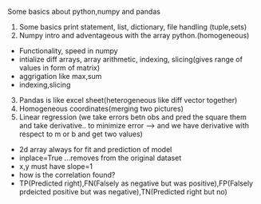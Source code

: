 Some basics about python,numpy and pandas
1. Some basics print statement, list, dictionary, file handling (tuple,sets)
2. Numpy intro and adventageous with the array python.(homogeneous)
- Functionality, speed in numpy
- intialize diff arrays, array arithmetic, indexing, slicing(gives range of values in form of matrix)
- aggrigation like max,sum
- indexing,slicing
3. Pandas is like excel sheet(heterogeneous like diff vector together)
4. Homogeneous coordinates(merging two pictures)
5. Linear regression (we take errors betn obs and pred the square them and take derivative.. to minimize error --> and we have derivative with respect to m or b and get two values)
- 2d array always for fit and prediction of model
- inplace=True ...removes from the original dataset
- x,y must have slope=1
- how is the correlation found?
- TP(Predicted right),FN(Falsely as negative but was positive),FP(Falsely prdeicted positive but was negative),TN(Predicted right but no)
